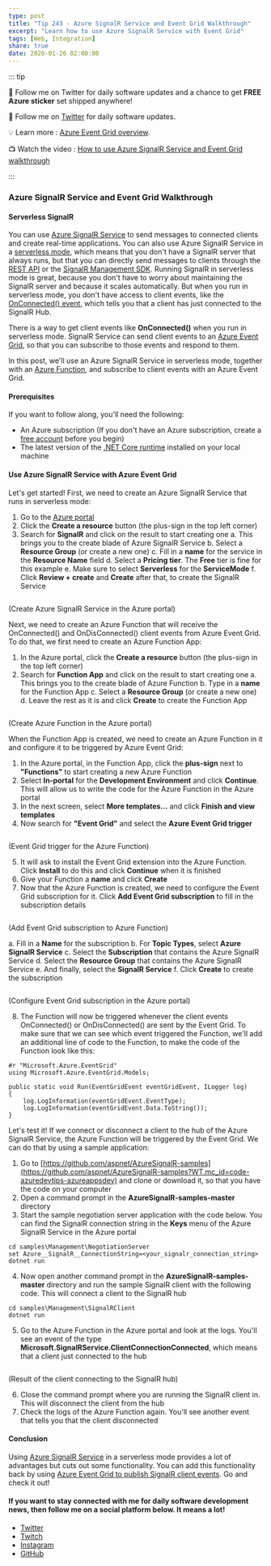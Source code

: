 ```yaml
---
type: post
title: "Tip 243 - Azure SignalR Service and Event Grid Walkthrough"
excerpt: "Learn how to use Azure SignalR Service with Event Grid"
tags: [Web, Integration]
share: true
date: 2020-01-26 02:00:00
---
```


::: tip 

:unicorn: Follow me on Twitter for daily software updates and a chance to get **FREE Azure sticker** set shipped anywhere!

:unicorn: Follow me on [Twitter](https://twitter.com/intent/follow?screen_name=mbcrump) for daily software updates.

:bulb: Learn more : [Azure Event Grid overview](https://docs.microsoft.com/azure/event-grid/overview?WT.mc_id=docs-azuredevtips-azureappsdev). 

:tv: Watch the video : [How to use Azure SignalR Service and Event Grid walkthrough](https://www.youtube.com/watch?v=VTVqV0hZ1EQ&list=PLLasX02E8BPCNCK8Thcxu-Y-XcBUbhFWC&index=4&t=0s?WT.mc_id=youtube-azuredevtips-azureappsdev)

:::

### Azure SignalR Service and Event Grid Walkthrough

#### Serverless SignalR

You can use [Azure SignalR Service](https://docs.microsoft.com/azure/azure-signalr/signalr-overview?WT.mc_id=docs-azuredevtips-azureappsdev) to send messages to connected clients and create real-time applications. You can also use Azure SignalR Service in a [serverless mode](https://docs.microsoft.com/azure/azure-signalr/signalr-quickstart-azure-functions-javascript?WT.mc_id=docs-azuredevtips-azureappsdev), which means that you don't have a SignalR server that always runs, but that you can directly send messages to clients through the [REST API](https://docs.microsoft.com/azure/azure-signalr/signalr-quickstart-rest-api?WT.mc_id=docs-azuredevtips-azureappsdev) or the [SignalR Management SDK](https://www.nuget.org/packages/Microsoft.Azure.SignalR.Management/?WT.mc_id=docs-azuredevtips-azureappsdev). Running SignalR in serverless mode is great, because you don't have to worry about maintaining the SignalR server and because it scales automatically. But when you run in serverless mode, you don't have access to client events, like the [OnConnected() event](https://docs.microsoft.com/previous-versions/aspnet/jj890472(v%3Dvs.118)?WT.mc_id=docs-azuredevtips-azureappsdev), which tells you that a client has just connected to the SignalR Hub. 

There is a way to get client events like **OnConnected()** when you run in serverless mode. SignalR Service can send client events to an [Azure Event Grid](https://azure.microsoft.com/services/event-grid/?WT.mc_id=azure-azuredevtips-azureappsdev), so that you can subscribe to those events and respond to them.

In this post, we'll use an Azure SignalR Service in serverless mode, together with an [Azure Function](https://azure.microsoft.com/services/functions/?WT.mc_id=azure-azuredevtips-azureappsdev), and subscribe to client events with an Azure Event Grid.

#### Prerequisites

If you want to follow along, you'll need the following:
* An Azure subscription (If you don't have an Azure subscription, create a [free account](https://azure.microsoft.com/free/?WT.mc_id=azure-azuredevtips-azureappsdev) before you begin)
* The latest version of the [.NET Core runtime](https://dotnet.microsoft.com/download?WT.mc_id=microsoft-azuredevtips-azureappsdev) installed on your local machine

#### Use Azure SignalR Service with Azure Event Grid

Let's get started! First, we need to create an Azure SignalR Service that runs in serverless mode:

1. Go to the [Azure portal](https://portal.azure.com/?WT.mc_id=azure-azuredevtips-azureappsdev)
2. Click the **Create a resource** button (the plus-sign in the top left corner)
3. Search for **SignalR** and click on the result to start creating one
   a. This brings you to the create blade of Azure SignalR Service
   b. Select a **Resource Group** (or create a new one)
   c. Fill in a **name** for the service in the **Resource Name** field
   d. Select a **Pricing tier**. The **Free** tier is fine for this example
   e. Make sure to select **Serverless** for the **ServiceMode**
   f. Click **Review + create** and **Create** after that, to create the SignalR Service 

<img :src="$withBase('/files/40createsignalr.png')">

(Create Azure SignalR Service in the Azure portal)

Next, we need to create an Azure Function that will receive the OnConnected() and OnDisConnected() client events from Azure Event Grid. To do that, we first need to create an Azure Function App:
1. In the Azure portal, click the **Create a resource** button (the plus-sign in the top left corner)
2. Search for **Function App** and click on the result to start creating one
   a. This brings you to the create blade of Azure Function
   b. Type in a **name** for the Function App
   c. Select a **Resource Group** (or create a new one)
   d. Leave the rest as it is and click **Create** to create the Function App

<img :src="$withBase('/files/40createfunctionapp.png')" width="50%">

(Create Azure Function in the Azure portal)   

When the Function App is created, we need to create an Azure Function in it and configure it to be triggered by Azure Event Grid:
1. In the Azure portal, in the Function App, click the **plus-sign** next to **"Functions"** to start creating a new Azure Function
2. Select **In-portal** for the **Development Environment** and click **Continue**. This will allow us to write the code for the Azure Function in the Azure portal
3. In the next screen, select **More templates...** and click **Finish and view templates**
4. Now search for **"Event Grid"** and select the **Azure Event Grid trigger**

<img :src="$withBase('/files/40eventtrigger.png')">

(Event Grid trigger for the Azure Function)  

5. It will ask to install the Event Grid extension into the Azure Function. Click **Install** to do this and click **Continue** when it is finished
6. Give your Function a **name** and click **Create**
7. Now that the Azure Function is created, we need to configure the Event Grid subscription for it. Click **Add Event Grid subscription** to fill in the subscription details

<img :src="$withBase('/files/40addeventgridsubscription.png')">

(Add Event Grid subscription to Azure Function)

   a. Fill in a **Name** for the subscription
   b. For **Topic Types**, select **Azure SignalR Service**
   c. Select the **Subscription** that contains the Azure SignalR Service
   d. Select the **Resource Group** that contains the Azure SignalR Service
   e. And finally, select the **SignalR Service** 
   f. Click **Create** to create the subscription

<img :src="$withBase('/files/40eventgridsubscription.png')">

(Configure Event Grid subscription in the Azure portal)

8. The Function will now be triggered whenever the client events OnConnected() or OnDisConnected() are sent by the Event Grid. To make sure that we can see which event triggered the Function, we'll add an additional line of code to the Function, to make the code of the Function look like this:

```
#r "Microsoft.Azure.EventGrid"
using Microsoft.Azure.EventGrid.Models;

public static void Run(EventGridEvent eventGridEvent, ILogger log)
{
    log.LogInformation(eventGridEvent.EventType);
    log.LogInformation(eventGridEvent.Data.ToString());
}
```

Let's test it! If we connect or disconnect a client to the hub of the Azure SignalR Service, the Azure Function will be triggered by the Event Grid. We can do that by using a sample application:
1. Go to [https://github.com/aspnet/AzureSignalR-samples](https://github.com/aspnet/AzureSignalR-samples?WT.mc_id=code-azuredevtips-azureappsdev) and clone or download it, so that you have the code on your computer
2. Open a command prompt in the **AzureSignalR-samples-master** directory
3. Start the sample negotiation server application with the code below. You can find the SignalR connection string in the **Keys** menu of the Azure SignalR Service in the Azure portal

```
cd samples\Management\NegotiationServer
set Azure__SignalR__ConnectionString=<your_signalr_connection_string>
dotnet run
```

4. Now open another command prompt in the **AzureSignalR-samples-master** directory and run the sample SignalR client with the following code. This will connect a client to the SignalR hub

```
cd samples\Management\SignalRClient
dotnet run
```
5. Go to the Azure Function in the Azure portal and look at the logs. You'll see an event of the type **Microsoft.SignalRService.ClientConnectionConnected**, which means that a client just connected to the hub

<img :src="$withBase('/files/40result.png')">

(Result of the client connecting to the SignalR hub)

6. Close the command prompt where you are running the SignalR client in. This will disconnect the client from the hub
7. Check the logs of the Azure Function again. You'll see another event that tells you that the client disconnected

#### Conclusion

Using [Azure SignalR Service](https://docs.microsoft.com/azure/azure-signalr/signalr-overview?WT.mc_id=docs-azuredevtips-azureappsdev) in a serverless mode provides a lot of advantages but cuts out some functionality. You can add this functionality back by using [Azure Event Grid to publish SignalR client events](https://docs.microsoft.com/azure/azure-signalr/signalr-howto-event-grid-integration?WT.mc_id=docs-azuredevtips-azureappsdev). Go and check it out!

#### If you want to stay connected with me for daily software development news, then follow me on a social platform below. It means a lot!

- [Twitter](https://twitter.com/intent/follow?screen_name=mbcrump)
- [Twitch](https://twitch.tv/mbcrump)
- [Instagram](https://instagram.com/mbcrump)
- [GitHub](https://github.com/mbcrump)